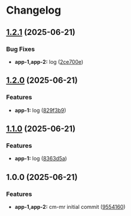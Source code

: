 # Changelog

## [1.2.1](https://github.com/dlior/cm-mr/compare/app-1@v1.2.0...app-1@v1.2.1) (2025-06-21)


### Bug Fixes

* **app-1,app-2:** log ([2ce700e](https://github.com/dlior/cm-mr/commit/2ce700e338eaccaf2b0a0f0921e6c7ef1015bb6d))

## [1.2.0](https://github.com/dlior/cm-mr/compare/app-1@v1.1.0...app-1@v1.2.0) (2025-06-21)


### Features

* **app-1:** log ([829f3b9](https://github.com/dlior/cm-mr/commit/829f3b99ba16f10b67ca502dc7fee1404d13dfec))

## [1.1.0](https://github.com/dlior/cm-mr/compare/app-1@v1.0.0...app-1@v1.1.0) (2025-06-21)


### Features

* **app-1:** log ([8363d5a](https://github.com/dlior/cm-mr/commit/8363d5ae127289f8080ee71c89a45f28f97684b0))

## 1.0.0 (2025-06-21)


### Features

* **app-1,app-2:** cm-mr initial commit ([9554160](https://github.com/dlior/cm-mr/commit/95541601242f445c0f4909c56e835039e25cc711))
